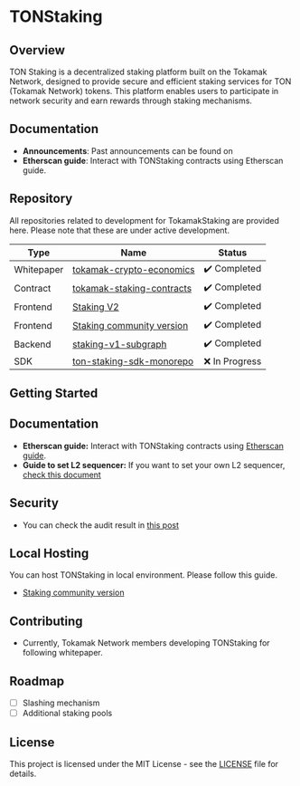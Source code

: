 # TONStaking

## Overview
TON Staking is a decentralized staking platform built on the Tokamak Network, designed to provide secure and efficient staking services for TON (Tokamak Network) tokens. This platform enables users to participate in network security and earn rewards through staking mechanisms.

## Documentation
- **Announcements**: Past announcements can be found on 
- **Etherscan guide**: Interact with TONStaking contracts using Etherscan guide. 

## Repository

All repositories related to development for TokamakStaking are provided here. Please note that these are under active development.

| Type       | Name                                                                                              | Status       |
| ---------- | ------------------------------------------------------------------------------------------------- | ------------ |
| Whitepaper | [tokamak-crypto-economics](https://github.com/tokamak-network/papers/blob/master/docs/tokamak-cryptoeconomics-en.pdf)  | ✔️ Completed |
| Contract   | [tokamak-staking-contracts](https://github.com/tokamak-network/ton-staking-v2)         | ✔️ Completed |
| Frontend   | [Staking V2](https://github.com/tokamak-network/simple-staking-v2)           | ✔️ Completed |
| Frontend   | [Staking community version](https://github.com/tokamak-network/tokamak-staking-interface)         | ✔️ Completed |
| Backend    | [staking-v1-subgraph](https://github.com/tokamak-network/staking-v1-subgraph)               | ✔️ Completed |
| SDK        | [ton-staking-sdk-monorepo](https://github.com/tokamak-network/ton-staking-sdk-monorepo)                     | ❌ In Progress |

## Getting Started

## Documentation
- **Etherscan guide:** Interact with TONStaking contracts using [Etherscan guide](docs/EN/README.md).
- **Guide to set L2 sequencer:** If you want to set your own L2 sequencer, [check this document](https://www.notion.so/tokamak/Candidate-Registration-Contract-Verification-SDK-Testing-1fcd96a400a38030bd2bcd869e0816b7)


## Security
- You can check the audit result in [this post](https://medium.com/tokamak-network/dao-ton-staking-v2-audit-report-2fa7bb1a9291)

## Local Hosting
You can host TONStaking in local environment. Please follow this guide. 
- [Staking community version](https://github.com/tokamak-network/tokamak-staking-interface)

<!-- ## Community hosted links

Following links are hosted by a community member and are not endorsed by us. Use at your own risk; we do not provide any guarantee or support for using these links. -->


## Contributing
- Currently, Tokamak Network members developing TONStaking for following whitepaper.

## Roadmap
- [ ] Slashing mechanism
- [ ] Additional staking pools

## License
This project is licensed under the MIT License - see the [LICENSE](LICENSE) file for details.

